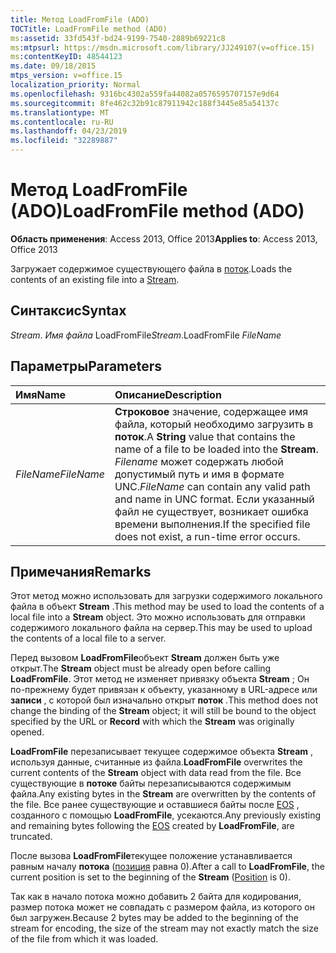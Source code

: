 ```yaml
---
title: Метод LoadFromFile (ADO)
TOCTitle: LoadFromFile method (ADO)
ms:assetid: 33fd543f-bd24-9199-7540-2889b69221c8
ms:mtpsurl: https://msdn.microsoft.com/library/JJ249107(v=office.15)
ms:contentKeyID: 48544123
ms.date: 09/18/2015
mtps_version: v=office.15
localization_priority: Normal
ms.openlocfilehash: 9316bc4302a559fa44082a0576595707157e9d64
ms.sourcegitcommit: 8fe462c32b91c87911942c188f3445e85a54137c
ms.translationtype: MT
ms.contentlocale: ru-RU
ms.lasthandoff: 04/23/2019
ms.locfileid: "32289887"
---
```

# <a name="loadfromfile-method-ado"></a><span data-ttu-id="78907-102">Метод LoadFromFile (ADO)</span><span class="sxs-lookup"><span data-stu-id="78907-102">LoadFromFile method (ADO)</span></span>

<span data-ttu-id="78907-103">**Область применения**: Access 2013, Office 2013</span><span class="sxs-lookup"><span data-stu-id="78907-103">**Applies to**: Access 2013, Office 2013</span></span>

<span data-ttu-id="78907-104">Загружает содержимое существующего файла в [поток](stream-object-ado.md).</span><span class="sxs-lookup"><span data-stu-id="78907-104">Loads the contents of an existing file into a [Stream](stream-object-ado.md).</span></span>

## <a name="syntax"></a><span data-ttu-id="78907-105">Синтаксис</span><span class="sxs-lookup"><span data-stu-id="78907-105">Syntax</span></span>

<span data-ttu-id="78907-106">*Stream*. *Имя файла* LoadFromFile</span><span class="sxs-lookup"><span data-stu-id="78907-106">*Stream*.LoadFromFile *FileName*</span></span>

## <a name="parameters"></a><span data-ttu-id="78907-107">Параметры</span><span class="sxs-lookup"><span data-stu-id="78907-107">Parameters</span></span>

|<span data-ttu-id="78907-108">Имя</span><span class="sxs-lookup"><span data-stu-id="78907-108">Name</span></span> |<span data-ttu-id="78907-109">Описание</span><span class="sxs-lookup"><span data-stu-id="78907-109">Description</span></span>|
|:----|:----------|
|<span data-ttu-id="78907-110">*FileName*</span><span class="sxs-lookup"><span data-stu-id="78907-110">*FileName*</span></span> |<span data-ttu-id="78907-111">**Строковое** значение, содержащее имя файла, который необходимо загрузить в **поток**.</span><span class="sxs-lookup"><span data-stu-id="78907-111">A **String** value that contains the name of a file to be loaded into the **Stream**.</span></span> <span data-ttu-id="78907-112">*Filename* может содержать любой допустимый путь и имя в формате UNC.</span><span class="sxs-lookup"><span data-stu-id="78907-112">*FileName* can contain any valid path and name in UNC format.</span></span> <span data-ttu-id="78907-113">Если указанный файл не существует, возникает ошибка времени выполнения.</span><span class="sxs-lookup"><span data-stu-id="78907-113">If the specified file does not exist, a run-time error occurs.</span></span>|

## <a name="remarks"></a><span data-ttu-id="78907-114">Примечания</span><span class="sxs-lookup"><span data-stu-id="78907-114">Remarks</span></span>

<span data-ttu-id="78907-115">Этот метод можно использовать для загрузки содержимого локального файла в объект **Stream** .</span><span class="sxs-lookup"><span data-stu-id="78907-115">This method may be used to load the contents of a local file into a **Stream** object.</span></span> <span data-ttu-id="78907-116">Это можно использовать для отправки содержимого локального файла на сервер.</span><span class="sxs-lookup"><span data-stu-id="78907-116">This may be used to upload the contents of a local file to a server.</span></span>

<span data-ttu-id="78907-117">Перед вызовом **LoadFromFile**объект **Stream** должен быть уже открыт.</span><span class="sxs-lookup"><span data-stu-id="78907-117">The **Stream** object must be already open before calling **LoadFromFile**.</span></span> <span data-ttu-id="78907-118">Этот метод не изменяет привязку объекта **Stream** ; Он по-прежнему будет привязан к объекту, указанному в URL-адресе или **записи** , с которой был изначально открыт **поток** .</span><span class="sxs-lookup"><span data-stu-id="78907-118">This method does not change the binding of the **Stream** object; it will still be bound to the object specified by the URL or **Record** with which the **Stream** was originally opened.</span></span>

<span data-ttu-id="78907-119">**LoadFromFile** перезаписывает текущее содержимое объекта **Stream** , используя данные, считанные из файла.</span><span class="sxs-lookup"><span data-stu-id="78907-119">**LoadFromFile** overwrites the current contents of the **Stream** object with data read from the file.</span></span> <span data-ttu-id="78907-120">Все существующие в **потоке** байты перезаписываются содержимым файла.</span><span class="sxs-lookup"><span data-stu-id="78907-120">Any existing bytes in the **Stream** are overwritten by the contents of the file.</span></span> <span data-ttu-id="78907-121">Все ранее существующие и оставшиеся байты после [EOS](eos-property-ado.md) , созданного с помощью **LoadFromFile**, усекаются.</span><span class="sxs-lookup"><span data-stu-id="78907-121">Any previously existing and remaining bytes following the [EOS](eos-property-ado.md) created by **LoadFromFile**, are truncated.</span></span>

<span data-ttu-id="78907-122">После вызова **LoadFromFile**текущее положение устанавливается равным началу **потока** ([позиция](position-property-ado.md) равна 0).</span><span class="sxs-lookup"><span data-stu-id="78907-122">After a call to **LoadFromFile**, the current position is set to the beginning of the **Stream** ([Position](position-property-ado.md) is 0).</span></span>

<span data-ttu-id="78907-123">Так как в начало потока можно добавить 2 байта для кодирования, размер потока может не совпадать с размером файла, из которого он был загружен.</span><span class="sxs-lookup"><span data-stu-id="78907-123">Because 2 bytes may be added to the beginning of the stream for encoding, the size of the stream may not exactly match the size of the file from which it was loaded.</span></span>

